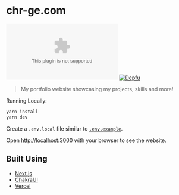 # chr-ge.com

![License](https://badgen.net/github/license/chr-ge/chr-ge.com?color=cyan)
[![Depfu](https://badges.depfu.com/badges/c72a89d7d61da748fcf12b74873a8678/overview.svg)](https://depfu.com/github/chr-ge/chr-ge.com?project_id=24690)

> My portfolio website showcasing my projects, skills and more!

Running Locally:

```bash
yarn install
yarn dev
```

Create a `.env.local` file similar to [`.env.example`](https://github.com/leerob/leerob.io/blob/master/.env.example).

Open [http://localhost:3000](http://localhost:3000) with your browser to see the website.

## Built Using
- [Next.js](https://nextjs.org/)
- [ChakraUI](https://chakra-ui.com/)
- [Vercel](https://vercel.com)
